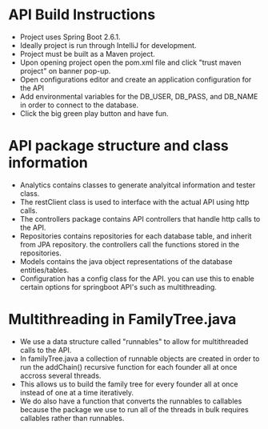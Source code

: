 # API Build Instructions
* Project uses Spring Boot 2.6.1.
* Ideally project is run through IntelliJ for development.
* Project must be built as a Maven project.
* Upon opening project open the pom.xml file and click "trust maven project" on banner pop-up.
* Open configurations editor and create an application configuration for the API
* Add environmental variables for the DB_USER, DB_PASS, and DB_NAME in order to connect to the database.
* Click the big green play button and have fun.
# API package structure and class information
* Analytics contains classes to generate analyitcal information and tester class.
* The restClient class is used to interface with the actual API using http calls.
* The controllers package contains API controllers that handle http calls to the API.
* Repositories contains repositories for each database table, and inherit from JPA repository. the controllers call the functions stored in the repositories.
* Models contains the java object representations of the database entities/tables.
* Configuration has a config class for the API. you can use this to enable certain options for springboot API's such as multithreading.
# Multithreading in FamilyTree.java
* We use a data structure called "runnables" to allow for multithreaded calls to the API.
* In familyTree.java a collection of runnable objects are created in order to run the addChain() recursive function for each founder all at once accross several threads.
* This allows us to build the family tree for every founder all at once instead of one at a time iteratively.
* We do also have a function that converts the runnables to callables because the package we use to run all of the threads in bulk requires callables rather than runnables.